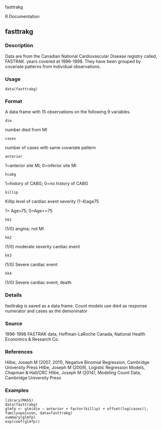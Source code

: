 fasttrakg

R Documentation

## fasttrakg

### Description

Data are from the Canadian National Cardiovascular Disease registry called,
FASTRAK. years covered at 1996-1998. They have been grouped by covariate
patterns from individual observations.

### Usage

    data(fasttrakg)

### Format

A data frame with 15 observations on the following 9 variables.

`die`

number died from MI

`cases`

number of cases with same covariate pattern

`anterior`

1=anterior site MI; 0=inferior site MI

`hcabg`

1=history of CABG; 0=no history of CABG

`killip`

Killip level of cardiac event severity (1-4)age75

1= Age>75; 0=Age<=75

`kk1`

(1/0) angina; not MI

`kk2`

(1/0) moderate severity cardiac event

`kk3`

(1/0) Severe cardiac event

`kk4`

(1/0) Severe cardiac event; death

### Details

fasttrakg is saved as a data frame. Count models use died as response
numerator and cases as the demoninator

### Source

1996-1998 FASTRAK data, Hoffman-LaRoche Canada, National Health Economics &
Research Co.

### References

Hilbe, Joseph M (2007, 2011), Negative Binomial Regression, Cambridge
University Press Hilbe, Joseph M (2009), Logistic Regression Models, Chapman &
Hall/CRC Hilbe, Joseph M (2014), Modeling Count Data, Cambridge University
Press

### Examples

    
    library(MASS)
    data(fasttrakg)
    glmfp <- glm(die ~ anterior + factor(killip) + offset(log(cases)), family=poisson, data=fasttrakg)
    summary(glmfp)
    exp(coef(glmfp))
    


